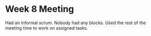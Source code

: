 # Week 8 Meeting

Had an informal scrum. Nobody had any blocks. Used the rest of the meeting time to work on assigned tasks.